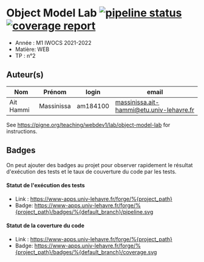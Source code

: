 # Object Model Lab [![pipeline status](https://www-apps.univ-lehavre.fr/forge/2021-2022-M1/WEB-objectmodel-lab/badges/master/pipeline.svg)](https://www-apps.univ-lehavre.fr/forge/2021-2022-M1/WEB-objectmodel-lab/commits/master) [![coverage report](https://www-apps.univ-lehavre.fr/forge/2021-2022-M1/WEB-objectmodel-lab/badges/master/coverage.svg)](https://www-apps.univ-lehavre.fr/forge/2021-2022-M1/WEB-objectmodel-lab/commits/master)

- Année : M1 IWOCS 2021-2022
- Matière: WEB
- TP : n°2

## Auteur(s)

|Nom|Prénom|login|email|
|--|--|--|--|
|Ait Hammi|Massinissa|am184100|massinissa.ait-hammi@etu.univ-lehavre.fr|

See <https://pigne.org/teaching/webdev1/lab/object-model-lab> for instructions.

## Badges

On peut ajouter des badges au projet pour observer rapidement le résultat d'exécution des tests et le taux de couverture du code par les tests. 

#### Statut de l'exécution des tests

- Link : <https://www-apps.univ-lehavre.fr/forge/%{project_path}>
- Badge: https://www-apps.univ-lehavre.fr/forge/%{project_path}/badges/%{default_branch}/pipeline.svg

#### Statut de la coverture du code

- Link : <https://www-apps.univ-lehavre.fr/forge/%{project_path}>
- Badge: https://www-apps.univ-lehavre.fr/forge/%{project_path}/badges/%{default_branch}/coverage.svg
